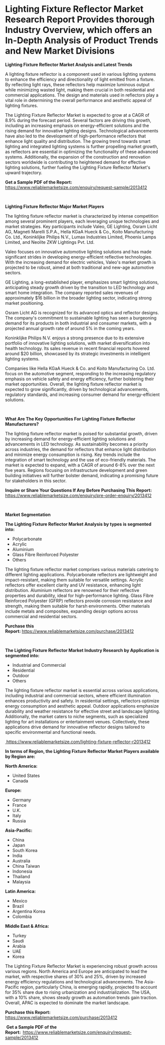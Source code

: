 <p><h1>Lighting Fixture Reflector Market Research Report Provides thorough Industry Overview, which offers an In-Depth Analysis of Product Trends and New Market Divisions</h1></p><p><strong>Lighting Fixture Reflector Market Analysis and Latest Trends</strong></p>
<p><p>A lighting fixture reflector is a component used in various lighting systems to enhance the efficiency and directionality of light emitted from a fixture. By reflecting light rays, these reflectors help maximize luminous output while minimizing wasted light, making them crucial in both residential and commercial applications. The design and materials used in reflectors play a vital role in determining the overall performance and aesthetic appeal of lighting fixtures.</p><p>The Lighting Fixture Reflector Market is expected to grow at a CAGR of 8.9% during the forecast period. Several factors are driving this growth, including an increasing emphasis on energy-efficient solutions and the rising demand for innovative lighting designs. Technological advancements have also led to the development of high-performance reflectors that enhance light quality and distribution. The growing trend towards smart lighting and integrated lighting systems is further propelling market growth, as reflectors are essential in optimizing the functionality of these advanced systems. Additionally, the expansion of the construction and renovation sectors worldwide is contributing to heightened demand for effective lighting solutions, further fueling the Lighting Fixture Reflector Market's upward trajectory.</p></p>
<p><strong>Get a Sample PDF of the Report:&nbsp;</strong> <a href="https://www.reliablemarketsize.com/enquiry/request-sample/2013412?utm_campaign=2281&utm_medium=2&utm_source=Github&utm_content=ia&utm_term=16042025&utm_id=lighting-fixture-reflector">https://www.reliablemarketsize.com/enquiry/request-sample/2013412</a></p>
<p>&nbsp;</p>
<p><strong>Lighting Fixture Reflector Major Market Players</strong></p>
<p><p>The lighting fixture reflector market is characterized by intense competition among several prominent players, each leveraging unique technologies and market strategies. Key participants include Valeo, GE Lighting, Osram Licht AG, Magneti Marelli S.P.A., Hella KGaA Hueck & Co., Koito Manufacturing Co. Ltd., Koninklijke Philips N.V., Lumax Industries Limited, Phoenix Lamps Limited, and Neolite ZKW Lightings Pvt. Ltd. </p><p>Valeo focuses on innovative automotive lighting solutions and has made significant strides in developing energy-efficient reflective technologies. With the increasing demand for electric vehicles, Valeo's market growth is projected to be robust, aimed at both traditional and new-age automotive sectors.</p><p>GE Lighting, a long-established player, emphasizes smart lighting solutions, anticipating steady growth driven by the transition to LED technology and smart home integration. The company reported sales revenues of approximately $16 billion in the broader lighting sector, indicating strong market positioning.</p><p>Osram Licht AG is recognized for its advanced optics and reflector designs. The company's commitment to sustainable lighting has seen a burgeoning demand for its products in both industrial and consumer markets, with a projected annual growth rate of around 5% in the coming years.</p><p>Koninklijke Philips N.V. enjoys a strong presence due to its extensive portfolio of innovative lighting solutions, with market diversification into health technology. Its sales revenue in recent financial reports hovered around $20 billion, showcased by its strategic investments in intelligent lighting systems.</p><p>Companies like Hella KGaA Hueck & Co. and Koito Manufacturing Co. Ltd. focus on the automotive segment, responding to the increasing regulatory emphasis on vehicle safety and energy efficiency, further bolstering their market opportunities. Overall, the lighting fixture reflector market is expected to grow significantly, driven by technological advancements, regulatory standards, and increasing consumer demand for energy-efficient solutions.</p></p>
<p>&nbsp;</p>
<p><strong>What Are The Key Opportunities For Lighting Fixture Reflector Manufacturers?</strong></p>
<p><p>The lighting fixture reflector market is poised for substantial growth, driven by increasing demand for energy-efficient lighting solutions and advancements in LED technology. As sustainability becomes a priority across industries, the demand for reflectors that enhance light distribution and minimize energy consumption is rising. Key trends include the integration of smart technology and the use of eco-friendly materials. The market is expected to expand, with a CAGR of around 6-8% over the next five years. Regions focusing on infrastructure development and green building initiatives will further bolster demand, indicating a promising future for stakeholders in this sector.</p></p>
<p><strong>Inquire or Share Your Questions If Any Before Purchasing This Report:</strong> <a href="https://www.reliablemarketsize.com/enquiry/pre-order-enquiry/2013412?utm_campaign=2281&utm_medium=2&utm_source=Github&utm_content=ia&utm_term=16042025&utm_id=lighting-fixture-reflector">https://www.reliablemarketsize.com/enquiry/pre-order-enquiry/2013412</a></p>
<p>&nbsp;</p>
<p><strong>Market Segmentation</strong></p>
<p><strong>The Lighting Fixture Reflector Market Analysis by types is segmented into:</strong></p>
<p><ul><li>Polycarbonate</li><li>Acrylic</li><li>Aluminium</li><li>Glass Fibre Reinforced Polyester</li><li>Others</li></ul></p>
<p><p>The lighting fixture reflector market comprises various materials catering to different lighting applications. Polycarbonate reflectors are lightweight and impact-resistant, making them suitable for versatile settings. Acrylic reflectors offer excellent clarity and UV resistance, enhancing light distribution. Aluminium reflectors are renowned for their reflective properties and durability, ideal for high-performance lighting. Glass Fibre Reinforced Polyester (GFRP) reflectors provide corrosion resistance and strength, making them suitable for harsh environments. Other materials include metals and composites, expanding design options across commercial and residential sectors.</p></p>
<p><strong>Purchase this Report:&nbsp;</strong><a href="https://www.reliablemarketsize.com/purchase/2013412?utm_campaign=2281&utm_medium=2&utm_source=Github&utm_content=ia&utm_term=16042025&utm_id=lighting-fixture-reflector">https://www.reliablemarketsize.com/purchase/2013412</a></p>
<p>&nbsp;</p>
<p><strong>The Lighting Fixture Reflector Market Industry Research by Application is segmented into:</strong></p>
<p><ul><li>Industrial and Commercial</li><li>Residential</li><li>Outdoor</li><li>Others</li></ul></p>
<p><p>The lighting fixture reflector market is essential across various applications, including industrial and commercial sectors, where efficient illumination enhances productivity and safety. In residential settings, reflectors optimize energy consumption and aesthetic appeal. Outdoor applications emphasize durability and weather resistance for effective street and landscape lighting. Additionally, the market caters to niche segments, such as specialized lighting for art installations or entertainment venues. Collectively, these applications drive demand for innovative reflector designs tailored to specific environmental and functional needs.</p></p>
<p><a href="https://www.reliablemarketsize.com/lighting-fixture-reflector-r2013412?utm_campaign=2281&utm_medium=2&utm_source=Github&utm_content=ia&utm_term=16042025&utm_id=lighting-fixture-reflector">&nbsp;https://www.reliablemarketsize.com/lighting-fixture-reflector-r2013412</a></p>
<p><strong>In terms of Region, the Lighting Fixture Reflector Market Players available by Region are:</strong></p>
<p>
    <p> <strong> North America: </strong>
        <ul>
            <li>United States</li>
            <li>Canada</li>
        </ul>
        </p> 
    <p> <strong> Europe: </strong>
        <ul>
            <li>Germany</li>
            <li>France</li>
            <li>U.K.</li>
            <li>Italy</li>
            <li>Russia</li>
        </ul>
        </p> 
    <p> <strong> Asia-Pacific: </strong>
        <ul>
            <li>China</li>
            <li>Japan</li>
            <li>South Korea</li>
            <li>India</li>
            <li>Australia</li>
            <li>China Taiwan</li>
            <li>Indonesia</li>
            <li>Thailand</li>
            <li>Malaysia</li>
        </ul>
        </p> 
    <p> <strong> Latin America: </strong>
        <ul>
            <li>Mexico</li>
            <li>Brazil</li>
            <li>Argentina Korea</li>
            <li>Colombia</li>
        </ul>
        </p> 
    <p> <strong> Middle East & Africa: </strong>
        <ul>
            <li>Turkey</li>
            <li>Saudi</li>
            <li>Arabia</li>
            <li>UAE</li>
            <li>Korea</li>
        </ul>
    </p>
    </p>
<p><p>The Lighting Fixture Reflector Market is experiencing robust growth across various regions. North America and Europe are anticipated to lead the market, with respective shares of 30% and 25%, driven by increased energy efficiency regulations and technological advancements. The Asia-Pacific region, particularly China, is emerging rapidly, projected to account for 35% share due to rising urbanization and industrialization. The USA, with a 10% share, shows steady growth as automation trends gain traction. Overall, APAC is expected to dominate the market landscape.</p></p>
<p><strong>Purchase this Report: </strong><a href="https://www.reliablemarketsize.com/purchase/2013412?utm_campaign=2281&utm_medium=2&utm_source=Github&utm_content=ia&utm_term=16042025&utm_id=lighting-fixture-reflector">https://www.reliablemarketsize.com/purchase/2013412</a></p>
<p>&nbsp;<strong>Get a Sample PDF of the Report:&nbsp;&nbsp;</strong><a href="https://www.reliablemarketsize.com/enquiry/request-sample/2013412?utm_campaign=2281&utm_medium=2&utm_source=Github&utm_content=ia&utm_term=16042025&utm_id=lighting-fixture-reflector">https://www.reliablemarketsize.com/enquiry/request-sample/2013412</a></p>
<p><strong></strong></p>
<p><p></p><p></p><p></p></p>